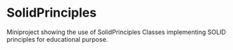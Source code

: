 # SolidPrinciples
Miniproject showing the use of SolidPrinciples
Classes implementing SOLID principles for educational purpose.
